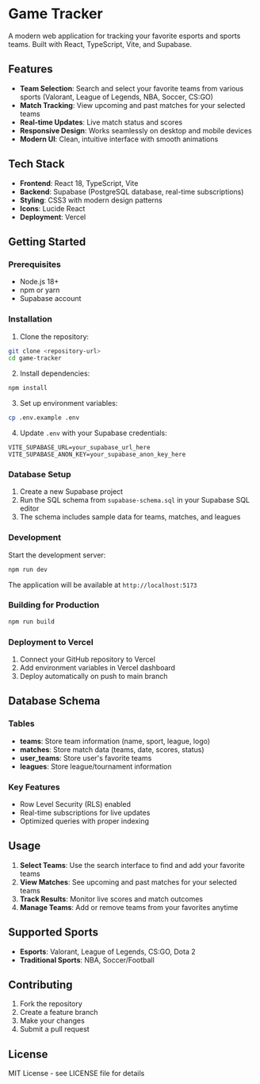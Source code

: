 # Game Tracker

A modern web application for tracking your favorite esports and sports teams. Built with React, TypeScript, Vite, and Supabase.

## Features

- **Team Selection**: Search and select your favorite teams from various sports (Valorant, League of Legends, NBA, Soccer, CS:GO)
- **Match Tracking**: View upcoming and past matches for your selected teams
- **Real-time Updates**: Live match status and scores
- **Responsive Design**: Works seamlessly on desktop and mobile devices
- **Modern UI**: Clean, intuitive interface with smooth animations

## Tech Stack

- **Frontend**: React 18, TypeScript, Vite
- **Backend**: Supabase (PostgreSQL database, real-time subscriptions)
- **Styling**: CSS3 with modern design patterns
- **Icons**: Lucide React
- **Deployment**: Vercel

## Getting Started

### Prerequisites

- Node.js 18+ 
- npm or yarn
- Supabase account

### Installation

1. Clone the repository:
```bash
git clone <repository-url>
cd game-tracker
```

2. Install dependencies:
```bash
npm install
```

3. Set up environment variables:
```bash
cp .env.example .env
```

4. Update `.env` with your Supabase credentials:
```
VITE_SUPABASE_URL=your_supabase_url_here
VITE_SUPABASE_ANON_KEY=your_supabase_anon_key_here
```

### Database Setup

1. Create a new Supabase project
2. Run the SQL schema from `supabase-schema.sql` in your Supabase SQL editor
3. The schema includes sample data for teams, matches, and leagues

### Development

Start the development server:
```bash
npm run dev
```

The application will be available at `http://localhost:5173`

### Building for Production

```bash
npm run build
```

### Deployment to Vercel

1. Connect your GitHub repository to Vercel
2. Add environment variables in Vercel dashboard
3. Deploy automatically on push to main branch

## Database Schema

### Tables

- **teams**: Store team information (name, sport, league, logo)
- **matches**: Store match data (teams, date, scores, status)
- **user_teams**: Store user's favorite teams
- **leagues**: Store league/tournament information

### Key Features

- Row Level Security (RLS) enabled
- Real-time subscriptions for live updates
- Optimized queries with proper indexing

## Usage

1. **Select Teams**: Use the search interface to find and add your favorite teams
2. **View Matches**: See upcoming and past matches for your selected teams
3. **Track Results**: Monitor live scores and match outcomes
4. **Manage Teams**: Add or remove teams from your favorites anytime

## Supported Sports

- **Esports**: Valorant, League of Legends, CS:GO, Dota 2
- **Traditional Sports**: NBA, Soccer/Football

## Contributing

1. Fork the repository
2. Create a feature branch
3. Make your changes
4. Submit a pull request

## License

MIT License - see LICENSE file for details
